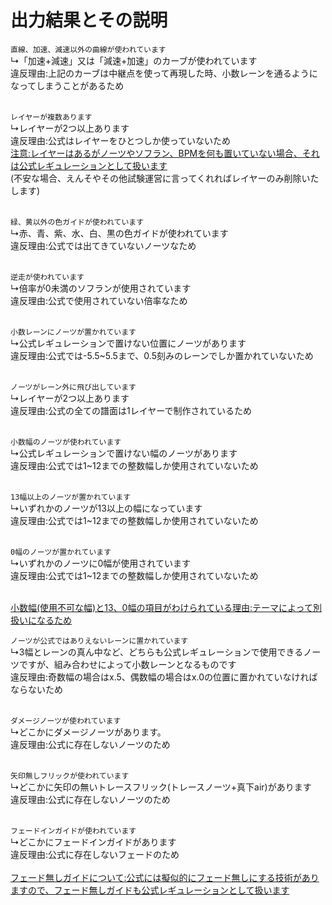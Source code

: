 # 出力結果とその説明

`直線、加速、減速以外の曲線が使われています`<br>
↳「加速+減速」又は「減速+加速」のカーブが使われています<br>
違反理由:上記のカーブは中継点を使って再現した時、小数レーンを通るようになってしまうことがあるため<br><br>

`レイヤーが複数あります`<br>
↳レイヤーが2つ以上あります<br>
違反理由:公式はレイヤーをひとつしか使っていないため<br>
<ins>注意:レイヤーはあるがノーツやソフラン、BPMを何も置いていない場合、それは公式レギュレーションとして扱います</ins><br>
(不安な場合、えんそやその他試験運営に言ってくれればレイヤーのみ削除いたします)<br><br>

`緑、黄以外の色ガイドが使われています`<br>
↳赤、青、紫、水、白、黒の色ガイドが使われています<br>
違反理由:公式では出てきていないノーツなため<br><br>

`逆走が使われています`<br>
↳倍率が0未満のソフランが使用されています<br>
違反理由:公式で使用されていない倍率なため<br><br>

`小数レーンにノーツが置かれています`<br>
↳公式レギュレーションで置けない位置にノーツがあります<br>
違反理由:公式では-5.5~5.5まで、0.5刻みのレーンでしか置かれていないため<br><br>

`ノーツがレーン外に飛び出しています`<br>
↳レイヤーが2つ以上あります<br>
違反理由:公式の全ての譜面は1レイヤーで制作されているため<br><br>

`小数幅のノーツが使われています`<br>
↳公式レギュレーションで置けない幅のノーツがあります<br>
違反理由:公式では1~12までの整数幅しか使用されていないため<br><br>

`13幅以上のノーツが置かれています`<br>
↳いずれかのノーツが13以上の幅になっています<br>
違反理由:公式では1~12までの整数幅しか使用されていないため<br><br>

`0幅のノーツが置かれています`<br>
↳いずれかのノーツに0幅が使用されています<br>
違反理由:公式では1~12までの整数幅しか使用されていないため<br><br>

<ins>小数幅(使用不可な幅)と13、0幅の項目がわけられている理由:テーマによって別扱いになるため</ins>

`ノーツが公式ではありえないレーンに置かれています`<br>
↳3幅とレーンの真ん中など、どちらも公式レギュレーションで使用できるノーツですが、組み合わせによって小数レーンとなるものです<br>
違反理由:奇数幅の場合はx.5、偶数幅の場合はx.0の位置に置かれていなければならないため<br><br>

`ダメージノーツが使われています`<br>
↳どこかにダメージノーツがあります。<br>
違反理由:公式に存在しないノーツのため<br><br>

`矢印無しフリックが使われています`<br>
↳どこかに矢印の無いトレースフリック(トレースノーツ+真下air)があります<br>
違反理由:公式に存在しないノーツのため<br><br>

`フェードインガイドが使われています`<br>
↳どこかにフェードインガイドがあります<br>
違反理由:公式に存在しないフェードのため<br><br>
<ins>フェード無しガイドについて:公式には擬似的にフェード無しにする技術がありますので、フェード無しガイドも公式レギュレーションとして扱います</ins>

